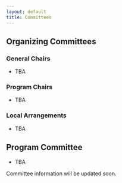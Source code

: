 ```yaml
---
layout: default
title: Committees
---
```




## Organizing Committees

### General Chairs
- TBA

### Program Chairs
- TBA



### Local Arrangements
- TBA

## Program Committee
- TBA

Committee information will be updated soon.
